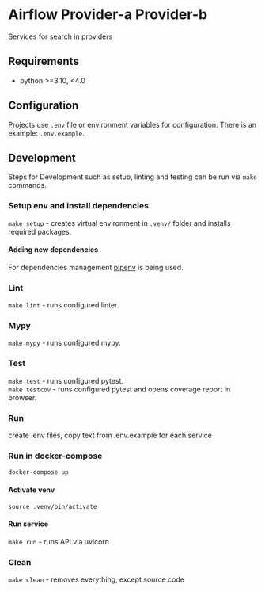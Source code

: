 # Airflow Provider-a Provider-b

Services for search in providers

## Requirements

* python >=3.10, <4.0

## Configuration

Projects use `.env` file or environment variables for configuration. There is an example: `.env.example`.

## Development

Steps for Development such as setup, linting and testing can be run via `make` commands.

### Setup env and install dependencies

`make setup` - creates virtual environment in `.venv/` folder and installs required packages.

#### Adding new dependencies

For dependencies management [pipenv](https://pipenv.pypa.io/) is being used.

### Lint

`make lint` - runs configured linter.

### Mypy

`make mypy` - runs configured mypy.

### Test

`make test` - runs configured pytest.  
`make testcov` - runs configured pytest and opens coverage report in browser.

### Run

create .env files, copy text from .env.example for each service

### Run in docker-compose

`docker-compose up`

#### Activate venv

`source .venv/bin/activate`

#### Run service

`make run` - runs API via uvicorn

### Clean

`make clean` - removes everything, except source code
